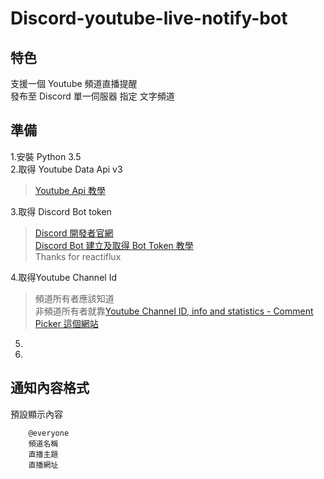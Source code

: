 # Discord-youtube-live-notify-bot


## 特色
支援一個 Youtube 頻道直播提醒 <br>
發布至 Discord 單一伺服器 指定 文字頻道<br>


## 準備
1.安裝 Python 3.5 <br>
2.取得 Youtube Data Api v3 <br> 
>[Youtube Api 教學](https://developers.google.com/youtube/v3/getting-started)<br> 

3.取得 Discord Bot token <br>
>[Discord 開發者官網](https://discordapp.com/developers)<br>
>[Discord Bot 建立及取得 Bot Token 教學](https://github.com/reactiflux/discord-irc/wiki/Creating-a-discord-bot-&-getting-a-token) <br>
>Thanks for reactiflux <br>

4.取得Youtube Channel Id  <br> 
>頻道所有者應該知道<br>
>非頻道所有者就靠[Youtube Channel ID, info and statistics - Comment Picker 這個網站](https://commentpicker.com/youtube-channel-id.php)<br>

5. <br>
6. <br>
## 通知內容格式

預設顯示內容
        
        @everyone
        頻道名稱
        直播主題
        直播網址


